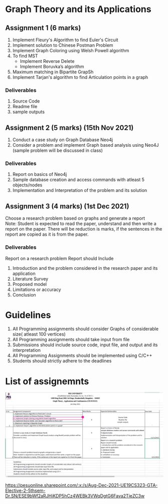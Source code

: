 # Graph Theory and its Applications

## Assignment 1 (6 marks)

1. Implement Fleury's Algorithm to find Euler's Circuit
2. Implement solution to Chinese Postman  Problem
3. Implement Graph Coloring using Welsh Powell algorithm
4. To find MST
    - Implement Reverse Delete 
    - Implement Boruvka’s algorithm
5. Maximum matching in Bipartite GrapSh
6. Implement Tarjan's algorithm to find Articulation points in a graph

### Deliverables
1. Source Code
2. Readme file
3. sample outputs

## Assignment 2 (5 marks) (15th Nov 2021)

1. Conduct a case study on Graph Database Neo4j
2. Consider a problem and implement Graph based analysis using Neo4J (sample problem will be discussed in class)

### Deliverables
1. Report on basics of Neo4j
2. Sample database creation and access commands with atleast 5 objects/nodes
3. Implementation and Interpretation of the problem and its solution

## Assignment 3 (4 marks) (1st Dec 2021)

Choose a research problem based on graphs and generate a report  
Note: Student is expected to read the paper, understand and then write a report on the paper. There will be reduction is marks, if the sentences in the report are copied as it is from the paper.

### Deliverables

Report on a research problem
Report should Include
1. Introduction and the problem considered in the research paper and its application
2. Literature Survey 
3. Proposed model
4. Limitations or accuracy
5. Conclusion

# Guidelines 

1. All Programming assignments should consider Graphs of considerable size( atleast 100 vertices)
2. All Programming assignments should take input from file
3. Submissions should include source code, input file, and output and its interpretation
4. All Programming Assignments should be implemented using C/C++
5. Students should strictly adhere to the deadlines

# List of assignemnts 

<img src="assignments.jpeg">

https://pesuonline.sharepoint.com/:x:/s/Aug-Dec-2021-UE19CS323-GTA-Elective-2-5thsem-Dr.SN/ESE9bWf2aRJHiKDP5hCz4WEBk3VWqDgtG6Fava2TieZC3w
